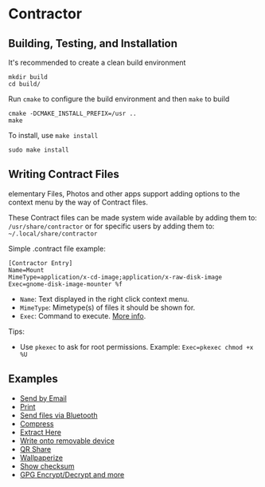 # Contractor

## Building, Testing, and Installation

It's recommended to create a clean build environment

    mkdir build
    cd build/
    
Run `cmake` to configure the build environment and then `make` to build

    cmake -DCMAKE_INSTALL_PREFIX=/usr ..
    make
    
To install, use `make install`

    sudo make install

## Writing Contract Files
elementary Files, Photos and other apps support adding options to the context menu by the way of Contract files. 

These Contract files can be made system wide available by adding them to:
`/usr/share/contractor`
or for specific users by adding them to:
`~/.local/share/contractor`

Simple .contract file example:
```
[Contractor Entry]
Name=Mount
MimeType=application/x-cd-image;application/x-raw-disk-image
Exec=gnome-disk-image-mounter %f
```

- `Name`: Text displayed in the right click context menu.
- `MimeType`: Mimetype(s) of files it should be shown for.
- `Exec`: Command to execute. [More info](https://specifications.freedesktop.org/desktop-entry-spec/desktop-entry-spec-latest.html#exec-variables).

Tips:
- Use `pkexec` to ask for root permissions. Example: `Exec=pkexec chmod +x %U`

## Examples
- [Send by Email](https://github.com/elementary/mail/blob/master/data/mail-attach.contract)
- [Print](https://github.com/elementary/pantheon-print/blob/master/data/print.contract)
- [Send files via Bluetooth](https://github.com/codygarver/os-patch-gnome-bluetooth-xenial/blob/master/debian/gnome-bluetooth.contract)
- [Compress](https://github.com/codygarver/os-patch-file-roller-xenial/blob/master/data/file-roller-compress.contract)
- [Extract Here](https://github.com/codygarver/os-patch-file-roller-xenial/blob/master/data/file-roller-extract-here.contract)
- [Write onto removable device](https://github.com/artemanufrij/imageburner/blob/master/data/com.github.artemanufrij.imageburner.contract)
- [QR Share](https://github.com/mubitosh/qrshare/blob/master/data/com.github.mubitosh.qrshare.contract)
- [Wallpaperize](https://github.com/Philip-Scott/wallpaperize/blob/master/data/com.github.philip-scott.wallpaperize.contract)
- [Show checksum](https://github.com/artemanufrij/hashit/blob/1d295b2a340d840898999059dd808439294aa89a/data/com.github.artemanufrij.hashit.contract)
- [GPG Encrypt/Decrypt and more](https://github.com/phocean/contracts)
